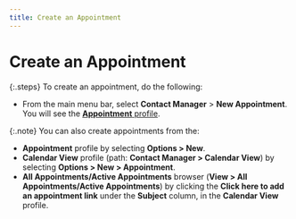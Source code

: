 ```yaml
---
title: Create an Appointment
---
```


# Create an Appointment


{:.steps}
To create an appointment, do the following:

- From the main  menu bar, select **Contact Manager**  > **New Appointment**. You will  see the [**Appointment**  profile]({{site.cm_baseurl}}/appointments/appointment-details/the_appointment_profile.html).



{:.note}
You can also create appointments from the:

- **Appointment**  profile by selecting **Options &gt; New**.
- **Calendar 
 View** profile (path: **Contact Manager 
 &gt; Calendar View**) by selecting **Options 
 &gt; New &gt; Appointment**.
- **All 
 Appointments/Active Appointments** browser (**View 
 &gt; All Appointments/Active Appointments**) by clicking the **Click here to add an appointment link**  under the **Subject** column, in the  **Calendar View** profile.
